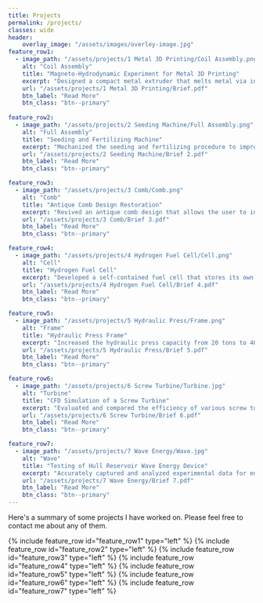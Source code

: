 ```yaml
---
title: Projects
permalink: /projects/
classes: wide
header:
    overlay_image: "/assets/images/overley-image.jpg"
feature_row1:
  - image_path: "/assets/projects/1 Metal 3D Printing/Coil Assembly.png"
    alt: "Coil Assembly"
    title: "Magneto-Hydrodynamic Experiment for Metal 3D Printing"
    excerpt: "Designed a compact metal extruder that melts metal via induction heating and extrudes it using magneto-hydrodynamics (Lorentz force)."
    url: "/assets/projects/1 Metal 3D Printing/Brief.pdf"
    btn_label: "Read More"
    btn_class: "btn--primary"
   
feature_row2:
  - image_path: "/assets/projects/2 Seeding Machine/Full Assembly.png"
    alt: "Full Assembly"
    title: "Seeding and Fertilizing Machine"
    excerpt: "Mechanized the seeding and fertilizing procedure to improve efficiency and productivity."
    url: "/assets/projects/2 Seeding Machine/Brief 2.pdf"
    btn_label: "Read More"
    btn_class: "btn--primary"

feature_row3:
  - image_path: "/assets/projects/3 Comb/Comb.png"
    alt: "Comb"
    title: "Antique Comb Design Restoration"
    excerpt: "Revived an antique comb design that allows the user to insert a blade for trimming beard and hair."
    url: "/assets/projects/3 Comb/Brief 3.pdf"
    btn_label: "Read More"
    btn_class: "btn--primary"

feature_row4:
  - image_path: "/assets/projects/4 Hydrogen Fuel Cell/Cell.png"
    alt: "Cell"
    title: "Hydrogen Fuel Cell"
    excerpt: "Developed a self-contained fuel cell that stores its own hydrogen, eliminating separate pressurized tanks and minimizing efficiency loss caused by pressure drops."
    url: "/assets/projects/4 Hydrogen Fuel Cell/Brief 4.pdf"
    btn_label: "Read More"
    btn_class: "btn--primary"

feature_row5:
  - image_path: "/assets/projects/5 Hydraulic Press/Frame.png"
    alt: "Frame"
    title: "Hydraulic Press Frame"
    excerpt: "Increased the hydraulic press capacity from 20 tons to 40 tons by redesigning and reinforcing the frame."
    url: "/assets/projects/5 Hydraulic Press/Brief 5.pdf"
    btn_label: "Read More"
    btn_class: "btn--primary"

feature_row6:
  - image_path: "/assets/projects/6 Screw Turbine/Turbine.jpg"
    alt: "Turbine"
    title: "CFD Simulation of a Screw Turbine"
    excerpt: "Evaluated and compared the efficiency of various screw turbine configurations under different flow rates."
    url: "/assets/projects/6 Screw Turbine/Brief 6.pdf"
    btn_label: "Read More"
    btn_class: "btn--primary"    

feature_row7:
  - image_path: "/assets/projects/7 Wave Energy/Wave.jpg"
    alt: "Wave"
    title: "Testing of Hull Reservoir Wave Energy Device"
    excerpt: "Accurately captured and analyzed experimental data for enhanced system understanding and performance evaluation."
    url: "/assets/projects/7 Wave Energy/Brief 7.pdf"
    btn_label: "Read More"
    btn_class: "btn--primary"    	
---
```

Here's a summary of some projects I have worked on. Please feel free to contact me about any of them. 

{% include feature_row id="feature_row1" type="left" %}
{% include feature_row id="feature_row2" type="left" %}
{% include feature_row id="feature_row3" type="left" %}
{% include feature_row id="feature_row4" type="left" %}
{% include feature_row id="feature_row5" type="left" %}
{% include feature_row id="feature_row6" type="left" %}
{% include feature_row id="feature_row7" type="left" %}